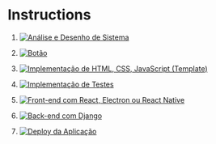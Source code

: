 #   Instructions


1. [![Análise e Desenho de Sistema](https://img.shields.io/badge/Análise_e_Desenho_de_Sistema-blue?style=for-the-badge)](URL_DA_PÁGINA)

2. [![Botão](https://img.shields.io/badge/Prototipação_com_Figma_ou_Adobe_XD-363636?style=for-the-badge)](URL_DA_PÁGINA)

3. [![Implementação de HTML, CSS, JavaScript (Template)](https://img.shields.io/badge/Implementação_de_HTML_CSS_JavaScript_(Template)-green?style=for-the-badge)](URL_DA_PÁGINA)

4. [![Implementação de Testes](https://img.shields.io/badge/Implementação_de_Testes-purple?style=for-the-badge)](URL_DA_PÁGINA)

5. [![Front-end com React, Electron ou React Native](https://img.shields.io/badge/Front_end_com_React_Electron_ou_React_Native-red?style=for-the-badge)](URL_DA_PÁGINA)

6. [![Back-end com Django](https://img.shields.io/badge/Back_end_com_Django-yellow?style=for-the-badge)](URL_DA_PÁGINA)

7. [![Deploy da Aplicação](https://img.shields.io/badge/Deploy_da_Aplicação-orange?style=for-the-badge)](URL_DA_PÁGINA)
